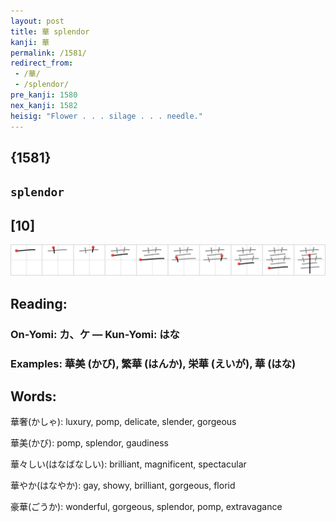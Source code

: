 ```yaml
---
layout: post
title: 華 splendor
kanji: 華
permalink: /1581/
redirect_from:
 - /華/
 - /splendor/
pre_kanji: 1580
nex_kanji: 1582
heisig: "Flower . . . silage . . . needle."
---
```


## {1581}

## `splendor`

## [10]

<div class="stroke"><img src="../images/E88FAF.png" /></div>

## Reading:

### On-Yomi: カ、ケ &mdash; Kun-Yomi: はな

### Examples: 華美 (かび), 繁華 (はんか), 栄華 (えいが), 華 (はな)

## Words:

華奢(かしゃ): luxury, pomp, delicate, slender, gorgeous

華美(かび): pomp, splendor, gaudiness

華々しい(はなばなしい): brilliant, magnificent, spectacular

華やか(はなやか): gay, showy, brilliant, gorgeous, florid

豪華(ごうか): wonderful, gorgeous, splendor, pomp, extravagance
